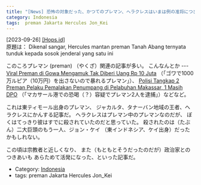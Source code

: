 ```yaml
---
title: "[News] 恐怖の対象だった、かつてのプレマン、ヘラクレスはいまは例の准将につきしたがっているという ---ヘラクレス！"
category: Indonesia
tags:  preman Jakarta Hercules Jon_Kei
---
```


[2023-09-26] [[Hops.id]](https://www.hops.id/unik/29410290416/dikenal-sangar-hercules-mantan-preman-tanah-abang-ternyata-tunduk-kepada-sosok-jenderal-yang-satu-ini?utm_source=pocket_saves)  
 原題は：
Dikenal sangar,
Hercules mantan preman Tanah Abang
ternyata tunduk kepada sosok jenderal yang satu ini

 このころプレマン (preman) （やくざ）関連の記事が多い。
こんなんとか ---
[Viral Preman di Gowa Mengamuk Tak Diberi Uang Rp 10 Juta](https://makassar.kompas.com/read/2023/09/26/224611978/viral-preman-di-gowa-mengamuk-tak-diberi-uang-rp-10-juta?utm_source=pocket_saves)
（「ゴワで1000万ルピア（10万円）を出さないので暴れるプレマン」）、
[Polisi Tangkap 2 Preman Pelaku
Pemalakan Penumpang di Pelabuhan Makassar,
1 Masih DPO](https://makassar.kompas.com/read/2023/09/21/193750078/polisi-tangkap-2-preman-pelaku-pemalakan-penumpang-di-pelabuhan-makassar-1)
（「マカサール港での恐喝（？）容疑でプレマン2人を逮捕」）などなど。

 これは東ティモール出身のプレマン、
ジャカルタ、タナーバン地域の王者、ヘラクレスにかんする記事だ。
ヘラクレスはプレマン中のプレマンなのだが、
ぼくはてっきり彼はすでに殺されていたのだと思っていた。
殺されたのは（たぶん）二大巨頭のもう一人、ジョン・ケイ
（東インドネシア、ケイ出身）だったかもしれない。

 この頃は宗教者と近しくなり、
また（もともとそうだったのだが）政治家とのつきあいも
あらためて活発になった、といった記事だ。

- Category: [Indonesia](https://merapano.github.io/categories.html#Indonesia)
- tags:  preman Jakarta Hercules Jon_Kei

